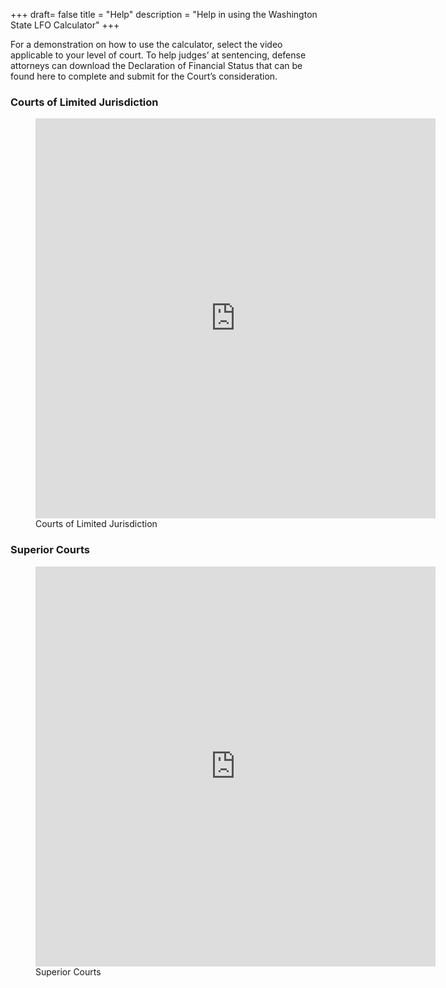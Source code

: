 +++
draft= false
title = "Help"
description = "Help in using the Washington State LFO Calculator"
+++

For a demonstration on how to use the calculator, select the video applicable to your level of court. To help judges’ at sentencing, defense attorneys can download the Declaration of Financial Status that can be found here to complete and submit for the Court’s consideration.

### Courts of Limited Jurisdiction

<figure>
    <div class="video-container">
        <iframe src="https://player.vimeo.com/video/307404657" width="640" height="640" frameborder="0" allow="autoplay; fullscreen" allowfullscreen></iframe>
    </div>
    <figcaption>Courts of Limited Jurisdiction</figcaption>
</figure>

### Superior Courts

<figure>
    <div class="video-container">
        <iframe src="https://player.vimeo.com/video/307406181" width="640" height="640" frameborder="0" allow="autoplay; fullscreen" allowfullscreen></iframe>
    </div>
    <figcaption>Superior Courts</figcaption>
</figure>

